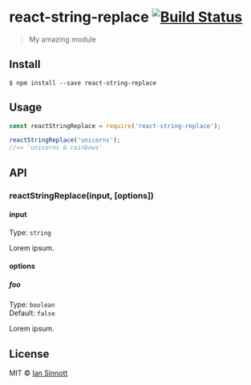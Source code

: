 # react-string-replace [![Build Status](https://travis-ci.org/iansinnott/react-string-replace.svg?branch=master)](https://travis-ci.org/iansinnott/react-string-replace)

> My amazing module


## Install

```
$ npm install --save react-string-replace
```


## Usage

```js
const reactStringReplace = require('react-string-replace');

reactStringReplace('unicorns');
//=> 'unicorns & rainbows'
```


## API

### reactStringReplace(input, [options])

#### input

Type: `string`

Lorem ipsum.

#### options

##### foo

Type: `boolean`  
Default: `false`

Lorem ipsum.


## License

MIT © [Ian Sinnott](https://github.com/iansinnott)
